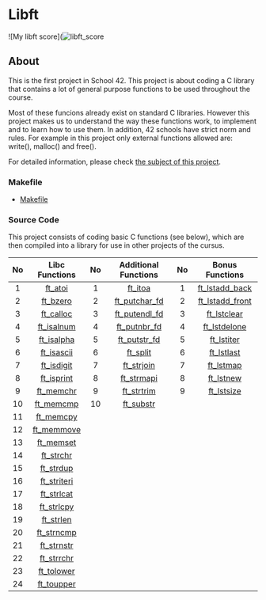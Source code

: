 # Libft
![My libft score](![libft_score](https://github.com/BurcuBulakBozkurt/libft_42/assets/122625978/250ca297-c39c-457e-8081-6daa2cfc0023)

## About
This is the first project in School 42. This project is about coding a C library that contains a lot of general purpose functions to be used throughout the course.

Most of these funcions already exist on standard C libraries. However this project makes us to understand the way these functions work, to implement and to learn how to use them. In addition, 42 schools have strict norm and rules. For example in this project only external functions allowed are: write(), malloc() and free().

For detailed information, please check [the subject of this project][1].

### Makefile
- [Makefile](https://github.com/BurcuBulakBozkurt/libft_42/blob/main/Makefile)

### Source Code

This project consists of coding basic C functions (see below), which are then compiled into a library for use in other projects of the cursus.

| No | Libc Functions                                                                    | No| Additional Functions                                                                    |No | Bonus Functions                                                                           |
|:--:|:-------------:                                                                    |:-:| :----------------:                                                                      |:-:| :-------:                                                                                 |
| 1  | [ft_atoi](https://github.com/BurcuBulakBozkurt/libft_42/blob/main/ft_atoi.c)      |1  | [ft_itoa](https://github.com/BurcuBulakBozkurt/libft_42/blob/main/ft_itoa.c)            | 1|[ft_lstadd_back](https://github.com/BurcuBulakBozkurt/libft_42/blob/main/ft_lstadd_back.c)  |
| 2  | [ft_bzero](https://github.com/BurcuBulakBozkurt/libft_42/blob/main/ft_bzero.c)    |2  | [ft_putchar_fd](https://github.com/BurcuBulakBozkurt/libft_42/blob/main/ft_putchar_fd.c)| 2|[ft_lstadd_front](https://github.com/BurcuBulakBozkurt/libft_42/blob/main/ft_lstadd_front.c)|
| 3  | [ft_calloc](https://github.com/BurcuBulakBozkurt/libft_42/blob/main/ft_calloc.c)  |3  | [ft_putendl_fd](https://github.com/BurcuBulakBozkurt/libft_42/blob/main/ft_putendl_fd.c)| 3|[ft_lstclear](https://github.com/BurcuBulakBozkurt/libft_42/blob/main/ft_lstclear.c)        |
| 4  | [ft_isalnum](https://github.com/BurcuBulakBozkurt/libft_42/blob/main/ft_isalnum.c)|4  | [ft_putnbr_fd](https://github.com/BurcuBulakBozkurt/libft_42/blob/main/ft_putnbr_fd.c)  | 4|[ft_lstdelone](https://github.com/BurcuBulakBozkurt/libft_42/blob/main/ft_lstdelone.c)      |
| 5  |[ft_isalpha](https://github.com/BurcuBulakBozkurt/libft_42/blob/main/ft_isalpha.c) |5  | [ft_putstr_fd](https://github.com/BurcuBulakBozkurt/libft_42/blob/main/ft_putstr_fd.c)  | 5|[ft_lstiter](https://github.com/BurcuBulakBozkurt/libft_42/blob/main/ft_lstiter.c)       |
| 6  | [ft_isascii](https://github.com/BurcuBulakBozkurt/libft_42/blob/main/ft_isascii.c)|6  | [ft_split](https://github.com/BurcuBulakBozkurt/libft_42/blob/main/ft_split.c)          | 6|[ft_lstlast](https://github.com/BurcuBulakBozkurt/libft_42/blob/main/ft_lstlast.c)       |
| 7  |[ft_isdigit](https://github.com/BurcuBulakBozkurt/libft_42/blob/main/ft_isdigit.c) |7  | [ft_strjoin](https://github.com/BurcuBulakBozkurt/libft_42/blob/main/ft_strjoin.c)      | 7|[ft_lstmap](https://github.com/BurcuBulakBozkurt/libft_42/blob/main/ft_lstmap.c)         |
| 8  |[ft_isprint](https://github.com/BurcuBulakBozkurt/libft_42/blob/main/ft_isprint.c) |8  | [ft_strmapi](https://github.com/BurcuBulakBozkurt/libft_42/blob/main/ft_strmapi.c)      | 8|[ft_lstnew](https://github.com/BurcuBulakBozkurt/libft_42/blob/main/ft_lstnew.c)         |
| 9  |[ft_memchr](https://github.com/BurcuBulakBozkurt/libft_42/blob/main/ft_memchr.c)   |9  | [ft_strtrim](https://github.com/BurcuBulakBozkurt/libft_42/blob/main/ft_strtrim.c)      | 9|[ft_lstsize](https://github.com/BurcuBulakBozkurt/libft_42/blob/main/ft_lstsize.c)       |    
|10 |[ft_memcmp](https://github.com/BurcuBulakBozkurt/libft_42/blob/main/ft_memcmp.c)    |10 | [ft_substr](https://github.com/BurcuBulakBozkurt/libft_42/blob/main/ft_substr.c)        |  |                                                                                         |
|11 |[ft_memcpy](https://github.com/BurcuBulakBozkurt/libft_42/blob/main/ft_memcpy.c)    |   |                                                                                         |  |                                                                                         |
|12 | [ft_memmove](https://github.com/BurcuBulakBozkurt/libft_42/blob/main/ft_memmove.c) |   |                                                                                         |  |                                                                                         |
|13 |[ft_memset](https://github.com/BurcuBulakBozkurt/libft_42/blob/main/ft_memset.c)    |   |                                                                                         |  |                                                                                         |
|14 |[ft_strchr](https://github.com/BurcuBulakBozkurt/libft_42/blob/main/ft_strchr.c)    |   |                                                                                         |  |                                                                                         |
|15 |[ft_strdup](https://github.com/BurcuBulakBozkurt/libft_42/blob/main/ft_strdup.c)    |   |                                                                                         |  |                                                                                         |
|16 |[ft_striteri](https://github.com/BurcuBulakBozkurt/libft_42/blob/main/ft_striteri.c)|   |                                                                                         |  |                                                                                         |
|17 |[ft_strlcat](https://github.com/BurcuBulakBozkurt/libft_42/blob/main/ft_strlcat.c)  |   |                                                                                         |  |                                                                                         |
|18 |[ft_strlcpy](https://github.com/BurcuBulakBozkurt/libft_42/blob/main/ft_strlcpy.c)  |   |                                                                                         |  |                                                                                         |
|19 |[ft_strlen](https://github.com/BurcuBulakBozkurt/libft_42/blob/main/ft_strlen.c)    |   |                                                                                         |  |                                                                                         |
|20 |[ft_strncmp](https://github.com/BurcuBulakBozkurt/libft_42/blob/main/ft_strncmp.c)  |   |                                                                                         |  |                                                                                         |
|21 |[ft_strnstr](https://github.com/BurcuBulakBozkurt/libft_42/blob/main/ft_strnstr.c)  |   |                                                                                         |  |                                                                                         |
|22 |[ft_strrchr](https://github.com/BurcuBulakBozkurt/libft_42/blob/main/ft_strrchr.c)  |   |                                                                                         |  |                                                                                         |
|23 |[ft_tolower](https://github.com/BurcuBulakBozkurt/libft_42/blob/main/ft_tolower.c)  |   |                                                                                         |  |                                                                                         |
|24 |[ft_toupper](https://github.com/BurcuBulakBozkurt/libft_42/blob/main/ft_toupper.c)  |   |                                                                                         |  |                                                                                         |

[1]: https://github.com/BurcuBulakBozkurt/libft_42/blob/main/Libft_subject.pdf
